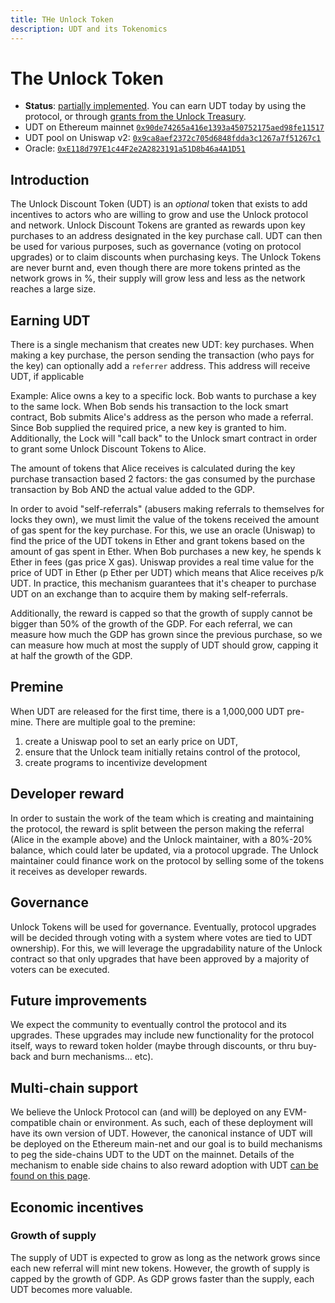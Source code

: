 ```yaml
---
title: THe Unlock Token
description: UDT and its Tokenomics
---
```


# The Unlock Token

- **Status**: [partially implemented](the-path-to-udt.md). You can earn UDT today by using the protocol, or through [grants from the Unlock Treasury](../grants-bounties-and-matchings.md).
- UDT on Ethereum mainnet [`0x90de74265a416e1393a450752175aed98fe11517`](https://etherscan.io/token/0x90de74265a416e1393a450752175aed98fe11517)
- UDT pool on Uniswap v2: [`0x9ca8aef2372c705d6848fdda3c1267a7f51267c1`](https://v2.info.uniswap.org/pair/0x9ca8aef2372c705d6848fdda3c1267a7f51267c1)
- Oracle: [`0xE118d797E1c44F2e2A2823191a51D8b46a4A1D51`](https://etherscan.io/address/0xE118d797E1c44F2e2A2823191a51D8b46a4A1D51)

## Introduction

The Unlock Discount Token \(UDT\) is an _optional_ token that exists to add incentives to actors who are willing to grow and use the Unlock protocol and network. Unlock Discount Tokens are granted as rewards upon key purchases to an address designated in the key purchase call. UDT can then be used for various purposes, such as governance \(voting on protocol upgrades\) or to claim discounts when purchasing keys. The Unlock Tokens are never burnt and, even though there are more tokens printed as the network grows in %, their supply will grow less and less as the network reaches a large size.

## Earning UDT

There is a single mechanism that creates new UDT: key purchases. When making a key purchase, the person sending the transaction \(who pays for the key\) can optionally add a `referrer` address. This address will receive UDT, if applicable

Example: Alice owns a key to a specific lock. Bob wants to purchase a key to the same lock. When Bob sends his transaction to the lock smart contract, Bob submits Alice's address as the person who made a referral. Since Bob supplied the required price, a new key is granted to him. Additionally, the Lock will "call back" to the Unlock smart contract in order to grant some Unlock Discount Tokens to Alice.

The amount of tokens that Alice receives is calculated during the key purchase transaction based 2 factors: the gas consumed by the purchase transaction by Bob AND the actual value added to the GDP.

In order to avoid "self-referrals" \(abusers making referrals to themselves for locks they own\), we must limit the value of the tokens received the amount of gas spent for the key purchase. For this, we use an oracle \(Uniswap\) to find the price of the UDT tokens in Ether and grant tokens based on the amount of gas spent in Ether. When Bob purchases a new key, he spends k Ether in fees \(gas price X gas\). Uniswap provides a real time value for the price of UDT in Ether \(p Ether per UDT\) which means that Alice receives p/k UDT. In practice, this mechanism guarantees that it's cheaper to purchase UDT on an exchange than to acquire them by making self-referrals.

Additionally, the reward is capped so that the growth of supply cannot be bigger than 50% of the growth of the GDP. For each referral, we can measure how much the GDP has grown since the previous purchase, so we can measure how much at most the supply of UDT should grow, capping it at half the growth of the GDP.

## Premine

When UDT are released for the first time, there is a 1,000,000 UDT pre-mine. There are multiple goal to the premine:

1. create a Uniswap pool to set an early price on UDT,
2. ensure that the Unlock team initially retains control of the protocol,
3. create programs to incentivize development

## Developer reward

In order to sustain the work of the team which is creating and maintaining the protocol, the reward is split between the person making the referral \(Alice in the example above\) and the Unlock maintainer, with a 80%-20% balance, which could later be updated, via a protocol upgrade. The Unlock maintainer could finance work on the protocol by selling some of the tokens it receives as developer rewards.

## Governance

Unlock Tokens will be used for governance. Eventually, protocol upgrades will be decided through voting with a system where votes are tied to UDT ownership\). For this, we will leverage the upgradability nature of the Unlock contract so that only upgrades that have been approved by a majority of voters can be executed.

## Future improvements

We expect the community to eventually control the protocol and its upgrades. These upgrades may include new functionality for the protocol itself, ways to reward token holder \(maybe through discounts, or thru buy-back and burn mechanisms... etc\).

## Multi-chain support

We believe the Unlock Protocol can \(and will\) be deployed on any EVM-compatible chain or environment. As such, each of these deployment will have its own version of UDT. However, the canonical instance of UDT will be deployed on the Ethereum main-net and our goal is to build mechanisms to peg the side-chains UDT to the UDT on the mainnet. Details of the mechanism to enable side chains to also reward adoption with UDT [can be found on this page](/governance/the-unlock-token/side-chains-and-layer-2).

## Economic incentives

### Growth of supply

The supply of UDT is expected to grow as long as the network grows since each new referral will mint new tokens. However, the growth of supply is capped by the growth of GDP. As GDP grows faster than the supply, each UDT becomes more valuable.
